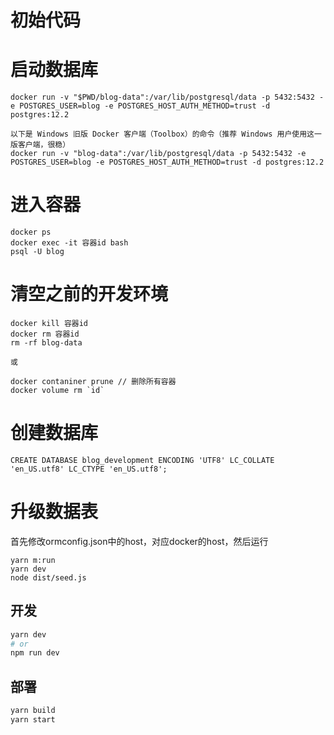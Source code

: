 # 初始代码

# 启动数据库
```$xslt
docker run -v "$PWD/blog-data":/var/lib/postgresql/data -p 5432:5432 -e POSTGRES_USER=blog -e POSTGRES_HOST_AUTH_METHOD=trust -d postgres:12.2

以下是 Windows 旧版 Docker 客户端（Toolbox）的命令（推荐 Windows 用户使用这一版客户端，很稳）
docker run -v "blog-data":/var/lib/postgresql/data -p 5432:5432 -e POSTGRES_USER=blog -e POSTGRES_HOST_AUTH_METHOD=trust -d postgres:12.2

```

# 进入容器
```
docker ps
docker exec -it 容器id bash
psql -U blog
```

# 清空之前的开发环境
```$xslt
docker kill 容器id
docker rm 容器id
rm -rf blog-data

或

docker contaniner prune // 删除所有容器
docker volume rm `id`

```

# 创建数据库
```
CREATE DATABASE blog_development ENCODING 'UTF8' LC_COLLATE 'en_US.utf8' LC_CTYPE 'en_US.utf8';
```


# 升级数据表

首先修改ormconfig.json中的host，对应docker的host，然后运行

```$xslt
yarn m:run
yarn dev
node dist/seed.js
```



## 开发

```bash
yarn dev
# or
npm run dev
```

## 部署

```bash 
yarn build
yarn start
```

